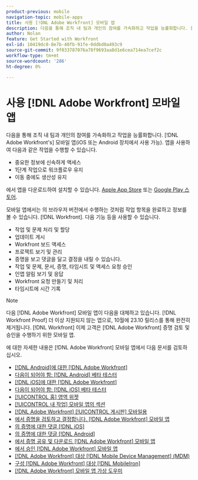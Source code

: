 ```yaml
---
product-previous: mobile
navigation-topic: mobile-apps
title: 사용 [!DNL Adobe Workfront] 모바일 앱
description: 다음을 통해 조직 내 팀과 개인의 참여를 가속화하고 작업을 능률화합니다. [!DNL Adobe Workfront's] 모바일 앱(iOS 또는 Android 장치에서 사용 가능).
author: Nolan
feature: Get Started with Workfront
exl-id: 10419dc8-8e7b-40fb-91fe-0ddbd0a493c9
source-git-commit: 9f033787076a78f9693aa8d1e6cea714ea7cef2c
workflow-type: tm+mt
source-wordcount: '286'
ht-degree: 0%

---
```


# 사용 [!DNL Adobe Workfront] 모바일 앱

다음을 통해 조직 내 팀과 개인의 참여를 가속화하고 작업을 능률화합니다. [!DNL Adobe Workfront's] 모바일 앱(iOS 또는 Android 장치에서 사용 가능). 앱을 사용하여 다음과 같은 작업을 수행할 수 있습니다.

* 중요한 정보에 신속하게 액세스
* 1단계 작업으로 워크플로우 유지
* 이동 중에도 생산성 유지

에서 앱을 다운로드하여 설치할 수 있습니다. [Apple App Store](https://apps.apple.com/us/app/adobe-workfront/id1033282981) 또는 [Google Play 스토어](https://play.google.com/store/apps/details?id=com.workfront.android.aware).

모바일 앱에서는 의 브라우저 버전에서 수행하는 것처럼 작업 항목을 완료하고 정보를 볼 수 있습니다. [!DNL Workfront]. 다음 기능 등을 사용할 수 있습니다.

* 작업 및 문제 처리 및 할당
* 업데이트 게시
* Workfront 보드 액세스
* 프로젝트 보기 및 관리
* 증명을 보고 댓글을 달고 결정을 내릴 수 있습니다.
* 작업 및 문제, 문서, 증명, 타임시트 및 액세스 요청 승인
* 인앱 알림 보기 및 응답
* Workfront 요청 만들기 및 처리
* 타임시트에 시간 기록

>[!NOTE]
>
>다음 [!DNL Adobe Workfront] 모바일 앱이 다음을 대체하고 있습니다. [!DNL Workfront Proof] 더 이상 지원되지 않는 앱으로, 10월에 23.10 릴리스를 통해 완전히 제거됩니다. [!DNL Workfront] 이제 고객은 [!DNL Adobe Workfront] 증명 검토 및 승인을 수행하기 위한 모바일 앱.

에 대한 자세한 내용은 [!DNL Adobe Workfront] 모바일 앱에서 다음 문서를 검토하십시오.

* [ [!DNL Android]에 대한 [!DNL Adobe Workfront]](../../../workfront-basics/mobile-apps/using-the-workfront-mobile-app/workfront-for-android.md)
* [다음이 되어야 함: [!DNL Android] 베타 테스터](../../../workfront-basics/mobile-apps/using-the-workfront-mobile-app/android-beta-tester.md)
* [ [!DNL iOS]에 대한 [!DNL Adobe Workfront]](../../../workfront-basics/mobile-apps/using-the-workfront-mobile-app/workfront-for-ios.md)
* [다음이 되어야 함: [!DNL iOS] 베타 테스터](../../../workfront-basics/mobile-apps/using-the-workfront-mobile-app/ios-beta-tester.md)
* [[!UICONTROL 홈] 영역 위젯](../../../workfront-basics/mobile-apps/using-the-workfront-mobile-app/home-area-widgets-mobile.md)
* [[!UICONTROL 내 작업] 모바일 앱의 섹션](../../../workfront-basics/mobile-apps/using-the-workfront-mobile-app/my-work-section-mobile.md)
* [[!DNL Adobe Workfront] [!UICONTROL 게시판] 모바일용](/help/quicksilver/workfront-basics/mobile-apps/using-the-workfront-mobile-app/mobile-boards.md)
* [에서 증명을 검토하고 결정합니다. [!DNL Adobe Workfront] 모바일 앱](../../../workfront-basics/mobile-apps/using-the-workfront-mobile-app/work-with-proofs-in-mobile-app.md)
* [의 증명에 대한 댓글 [!DNL iOS]](../../../workfront-basics/mobile-apps/using-the-workfront-mobile-app/comment-on-proofs-ios.md)
* [의 증명에 대한 댓글 [!DNL Android]](../../../workfront-basics/mobile-apps/using-the-workfront-mobile-app/comment-on-proofs-android.md)
* [에서 증명 공유 및 다운로드 [!DNL Adobe Workfront] 모바일 앱](../../../workfront-basics/mobile-apps/using-the-workfront-mobile-app/share-proofs-mobile.md)
* [에서 승인 [!DNL Adobe Workfront] 모바일 앱](../../../workfront-basics/mobile-apps/using-the-workfront-mobile-app/approvals-in-mobile-app.md)
* [[!DNL Adobe Workfront] 대상 [!DNL Mobile Device Management] (MDM)](../../../workfront-basics/mobile-apps/using-the-workfront-mobile-app/wf-mdm.md)
* [구성 [!DNL Adobe Workfront] 대상 [!DNL MobileIron]](../../../workfront-basics/mobile-apps/using-the-workfront-mobile-app/wf-mobileiron-configs.md)
* [[!DNL Adobe Workfront] 모바일 앱 가상 도우미](../../../workfront-basics/mobile-apps/using-the-workfront-mobile-app/wf-mobile-virtual-assistant.md)

